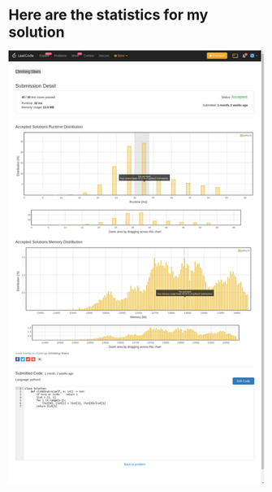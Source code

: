 # **Here are the statistics for my solution**
![Solution Stats](https://github.com/shashwatroy/Leetcode/blob/master/Climbing%20Stairs.png)
